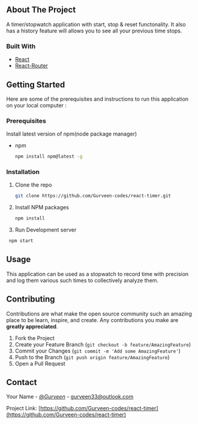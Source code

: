 <!-- ABOUT THE PROJECT -->
## About The Project

A timer/stopwatch application with start, stop & reset functonality. It also has a history feature will allows you to see all your previous time stops. 

### Built With


* [React](https://reactjs.org/)
* [React-Router](https://reactrouter.com/)


<!-- GETTING STARTED -->
## Getting Started

Here are some of the prerequisites and instructions to run this application on your local computer : 

### Prerequisites

Install latest version of npm(node package manager)
* npm
  ```sh
  npm install npm@latest -g
  ```

### Installation

1. Clone the repo
   ```sh
   git clone https://github.com/Gurveen-codes/react-timer.git
   ```
2. Install NPM packages
   ```sh
   npm install
   ```
3. Run Development server
  ```sh
   npm start
   ```

<!-- USAGE EXAMPLES -->
## Usage

This application can be used as a stopwatch to record time with precision and log them various such times to collectively analyze them.



<!-- CONTRIBUTING -->
## Contributing

Contributions are what make the open source community such an amazing place to be learn, inspire, and create. Any contributions you make are **greatly appreciated**.

1. Fork the Project
2. Create your Feature Branch (`git checkout -b feature/AmazingFeature`)
3. Commit your Changes (`git commit -m 'Add some AmazingFeature'`)
4. Push to the Branch (`git push origin feature/AmazingFeature`)
5. Open a Pull Request


<!-- CONTACT -->
## Contact

Your Name - [@_Gurveen_](https://twitter.com/_Gurveen_) - gurveen33@outlook.com

Project Link: [https://github.com/Gurveen-codes/react-timer](https://github.com/Gurveen-codes/react-timer)
